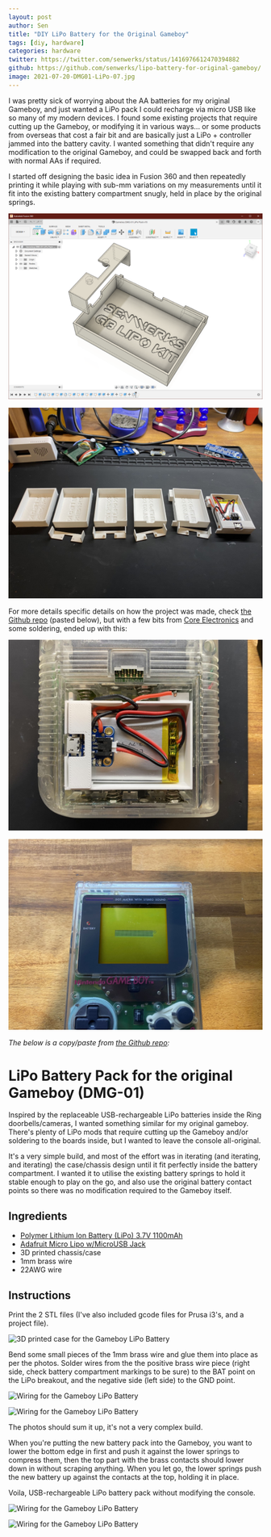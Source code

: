 ```yaml
---
layout: post
author: Sen
title: "DIY LiPo Battery for the Original Gameboy"
tags: [diy, hardware]
categories: hardware
twitter: https://twitter.com/senwerks/status/1416976612470394882
github: https://github.com/senwerks/lipo-battery-for-original-gameboy/
image: 2021-07-20-DMG01-LiPo-07.jpg
---
```


I was pretty sick of worrying about the AA batteries for my original Gameboy, and just wanted a LiPo pack I could recharge via micro USB like so many of my modern devices. I found some existing projects that require cutting up the Gameboy, or modifying it in various ways... or some products from overseas that cost a fair bit and are basically just a LiPo + controller jammed into the battery cavity. I wanted something that didn't require any modification to the original Gameboy, and could be swapped back and forth with normal AAs if required.

I started off designing the basic idea in Fusion 360 and then repeatedly printing it while playing with sub-mm variations on my measurements until it fit into the existing battery compartment snugly, held in place by the original springs.


![Gameboy LiPo Battery initial CAD](/images/2021-07-20-DMG01-LiPo-00.png)

![Gameboy LiPo Battery case iterations](/images/2021-07-20-DMG01-LiPo-02.jpg)

For more details specific details on how the project was made, check [the Github repo](https://github.com/senwerks/lipo-battery-for-original-gameboy/) (pasted below), but with a few bits from [Core Electronics](https://core-electronics.com.au/) and some soldering, ended up with this:

![Gameboy LiPo Battery](/images/2021-07-20-DMG01-LiPo-06.jpg)

![Gameboy LiPo Battery](/images/2021-07-20-DMG01-LiPo-08.jpg)

*The below is a copy/paste from [the Github repo](https://github.com/senwerks/lipo-battery-for-original-gameboy/):*

# LiPo Battery Pack for the original Gameboy (DMG-01)

Inspired by the replaceable USB-rechargeable LiPo batteries inside the Ring doorbells/cameras, I wanted something similar for my original gameboy. There's plenty of LiPo mods that require cutting up the Gameboy and/or soldering to the boards inside, but I wanted to leave the console all-original.

It's a very simple build, and most of the effort was in iterating (and iterating, and iterating) the case/chassis design until it fit perfectly inside the battery compartment. I wanted it to utilise the existing battery springs to hold it stable enough to play on the go, and also use the original battery contact points so there was no modification required to the Gameboy itself.

## Ingredients

- [Polymer Lithium Ion Battery (LiPo) 3.7V 1100mAh](https://core-electronics.com.au/polymer-lithium-ion-battery-1000mah-38458.html)
- [Adafruit Micro Lipo w/MicroUSB Jack](https://core-electronics.com.au/adafruit-micro-lipo-w-microusb-jack-usb-liion-lipoly-charger-v1.html)
- 3D printed chassis/case
- 1mm brass wire
- 22AWG wire

## Instructions

Print the 2 STL files (I've also included gcode files for Prusa i3's, and a project file). 

![3D printed case for the Gameboy LiPo Battery](https://raw.githubusercontent.com/senwerks/lipo-battery-for-original-gameboy/main/Meta/2021-07-20-DMG01-LiPo-01.jpg)

Bend some small pieces of the 1mm brass wire and glue them into place as per the photos. Solder wires from the the positive brass wire piece (right side, check battery compartment markings to be sure) to the BAT point on the LiPo breakout, and the negative side (left side) to the GND point.

![Wiring for the Gameboy LiPo Battery](https://raw.githubusercontent.com/senwerks/lipo-battery-for-original-gameboy/main/Meta/2021-07-20-DMG01-LiPo-03.jpg)

![Wiring for the Gameboy LiPo Battery](https://raw.githubusercontent.com/senwerks/lipo-battery-for-original-gameboy/main/Meta/2021-07-20-DMG01-LiPo-04.jpg)

The photos should sum it up, it's not a very complex build.

When you're putting the new battery pack into the Gameboy, you want to lower the bottom edge in first and push it against the lower springs to compress them, then the top part with the brass contacts should lower down in without scraping anything. When you let go, the lower springs push the new battery up against the contacts at the top, holding it in place.

Voila, USB-rechargeable LiPo battery pack without modifying the console.

![Wiring for the Gameboy LiPo Battery](https://raw.githubusercontent.com/senwerks/lipo-battery-for-original-gameboy/main/Meta/2021-07-20-DMG01-LiPo-06.jpg)

![Wiring for the Gameboy LiPo Battery](https://raw.githubusercontent.com/senwerks/lipo-battery-for-original-gameboy/main/Meta/2021-07-20-DMG01-LiPo-07.jpg)